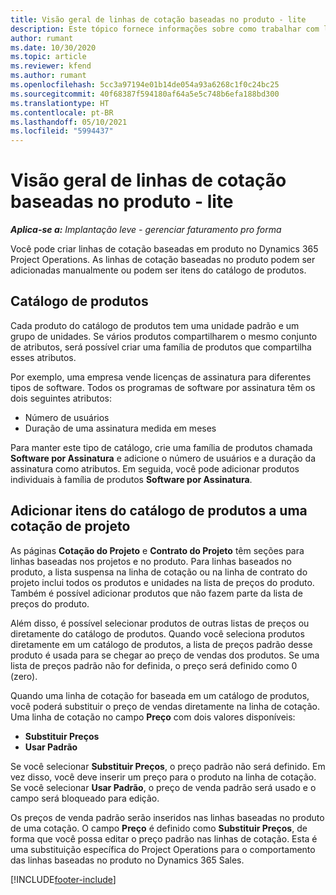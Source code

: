 ```yaml
---
title: Visão geral de linhas de cotação baseadas no produto - lite
description: Este tópico fornece informações sobre como trabalhar com linhas de cotação baseadas no produto.
author: rumant
ms.date: 10/30/2020
ms.topic: article
ms.reviewer: kfend
ms.author: rumant
ms.openlocfilehash: 5cc3a97194e01b14de054a93a6268c1f0c24bc25
ms.sourcegitcommit: 40f68387f594180af64a5e5c748b6efa188bd300
ms.translationtype: HT
ms.contentlocale: pt-BR
ms.lasthandoff: 05/10/2021
ms.locfileid: "5994437"
---
```

# <a name="product-based-quote-lines-overview---lite"></a>Visão geral de linhas de cotação baseadas no produto - lite

_**Aplica-se a:** Implantação leve - gerenciar faturamento pro forma_

Você pode criar linhas de cotação baseadas em produto no Dynamics 365 Project Operations. As linhas de cotação baseadas no produto podem ser adicionadas manualmente ou podem ser itens do catálogo de produtos.

## <a name="product-catalog"></a>Catálogo de produtos

Cada produto do catálogo de produtos tem uma unidade padrão e um grupo de unidades. Se vários produtos compartilharem o mesmo conjunto de atributos, será possível criar uma família de produtos que compartilha esses atributos. 

Por exemplo, uma empresa vende licenças de assinatura para diferentes tipos de software. Todos os programas de software por assinatura têm os dois seguintes atributos:

- Número de usuários
- Duração de uma assinatura medida em meses

Para manter este tipo de catálogo, crie uma família de produtos chamada **Software por Assinatura** e adicione o número de usuários e a duração da assinatura como atributos. Em seguida, você pode adicionar produtos individuais à família de produtos **Software por Assinatura**.

## <a name="add-product-catalog-items-to-a-project-quote"></a>Adicionar itens do catálogo de produtos a uma cotação de projeto

As páginas **Cotação do Projeto** e **Contrato do Projeto** têm seções para linhas baseadas nos projetos e no produto. Para linhas baseados no produto, a lista suspensa na linha de cotação ou na linha de contrato do projeto inclui todos os produtos e unidades na lista de preços do produto. Também é possível adicionar produtos que não fazem parte da lista de preços do produto.

Além disso, é possível selecionar produtos de outras listas de preços ou diretamente do catálogo de produtos. Quando você seleciona produtos diretamente em um catálogo de produtos, a lista de preços padrão desse produto é usada para se chegar ao preço de vendas dos produtos. Se uma lista de preços padrão não for definida, o preço será definido como 0 (zero).

Quando uma linha de cotação for baseada em um catálogo de produtos, você poderá substituir o preço de vendas diretamente na linha de cotação. Uma linha de cotação no campo **Preço** com dois valores disponíveis:

- **Substituir Preços**
- **Usar Padrão**

Se você selecionar **Substituir Preços**, o preço padrão não será definido. Em vez disso, você deve inserir um preço para o produto na linha de cotação. Se você selecionar **Usar Padrão**, o preço de venda padrão será usado e o campo será bloqueado para edição.

Os preços de venda padrão serão inseridos nas linhas baseadas no produto de uma cotação. O campo **Preço** é definido como **Substituir Preços**, de forma que você possa editar o preço padrão nas linhas de cotação. Esta é uma substituição específica do Project Operations para o comportamento das linhas baseadas no produto no Dynamics 365 Sales.


[!INCLUDE[footer-include](../../includes/footer-banner.md)]